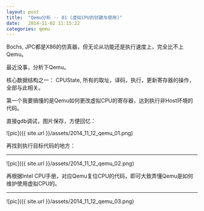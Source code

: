 ```yaml
---
layout: post
title:  "Qemu分析 -- 01 (虚拟CPU的创建与使用)"
date:   2014-11-02 11:15:22
categories: qemu
---
```


Bochs, JPC都是X86的仿真器，但无论从功能还是执行速度上，完全比不上Qemu。

最近没事，分析下Qemu。

核心数据结构之一： CPUState,  所有的取址，译码，执行，更新寄存器的操作，全部与此相关。

第一个我要搞懂的是Qemu如何更改虚拟CPU的寄存器，达到执行非Host环境的代码。

直接gdb调试，图片保存，方便回忆：

![pic]({{ site.url }}/assets/2014_11_12_qemu_01.png)

再找到执行目标代码的地方：

<hr>
![pic]({{ site.url }}/assets/2014_11_12_qemu_02.png)

再根据Intel CPU手册，对应Qemu复位CPU的代码，即可大致弄懂Qemu是如何维护使用虚拟CPU的。

<hr>
![pic]({{ site.url }}/assets/2014_11_12_qemu_03.png)
